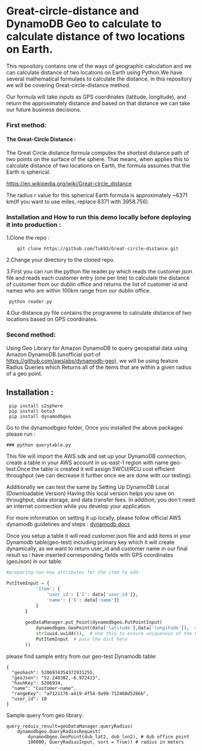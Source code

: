 #  Great-circle-distance and DynamoDB Geo to calculate to calculate distance of two locations on Earth.

This repository contains one of the ways of geographic calculation and we can calculate distance of two locations on Earth using Python.We have several mathematical formulaes to calculate the distance, in this repository we will be covering Great-circle-distance method.

Our formula will take inputs as GPS coordinates (latitude, longitude), and return the approximately distance and based on that distance we can take our future business decisions.

### First method:

#### The Great-Circle Distance :

The Great Circle distance formula computes the shortest distance path of two points on the surface of the sphere. That means, when applies this to calculate distance of two locations on Earth, the formula assumes that the Earth is spherical.

https://en.wikipedia.org/wiki/Great-circle_distance

The radius r value for this spherical Earth formula is approximately ~6371 km(If you want to use miles, replace 6371 with 3958.756).

### Installation and How to run this demo locally before deploying it into production :

1.Clone the repo :
```
    git clone https://github.com/Tuk93/Great-circle-distance.git
```
2.Change your directory to the cloned repo.

3.First you can run the python file reader.py which reads the customer.json file and reads each customer entry (one per line) to calculate the distance of customer from our dublin office and returns the list of customer id and names who are within 100km range from our dublin office.
```
 python reader.py
```
4.Our distance.py file contains the programme to calculate distance of two locations based on GPS coordinates.


### Second method:

Using Geo Library for Amazon DynamoDB to query geospatial data using Amazon DynamoDB.(unofficial port of https://github.com/awslabs/dynamodb-geo), we will be using feature Radius Queries which Returns all of the items that are within a given radius of a geo point.

## Installation :
```
 pip install s2sphere
 pip install boto3
 pip install dynamodbgeo
```
Go to the dynamodbgeo folder, Once you installed the above packages please run :
```
### python querytable.py
```
This file will import the AWS sdk and set up your DynamoDB connection, create a table in your AWS account in us-east-1 region with name geo-test.Once the table is created it will assign 5WCU/RCU cost efficient throughput (we can decrease it further once we are done with our testing).

Additionally we can test the same by Setting Up DynamoDB Local (Downloadable Version) Having this local version helps you save on throughput, data storage, and data transfer fees. In addition, you don't need an internet connection while you develop your application. 

For more information on setting it up locally, please follow official AWS dynamodb guidelines and steps : [dynamodb docs](https://docs.aws.amazon.com/amazondynamodb/latest/developerguide/DynamoDBLocal.DownloadingAndRunning.html)

Once you setup a table it will read customer.json file and add items in your Dynamodb table(geo-test) including primary key which it will create dynamically, as we want to return user_id and customer name in our final result so i have inserted corresponding fields with GPS coordinates (geoJson) in our table.


 ```python
#preparing non key attributes for the item to add

 PutItemInput = {
            'Item': {
                'user_id': {'S': data['user_id']},
                'name': {'S': data['name']}
            }
        }
        
        geoDataManager.put_Point(dynamodbgeo.PutPointInput(
            dynamodbgeo.GeoPoint(data['latitude'],data['longitude']),  # latitude then  longitude
            str(uuid.uuid4()),  # Use this to ensure uniqueness of the hash/range pairs.
            PutItemInput  # pass the dict here
        ))

```

please find sample entry from our geo-test Dynamodb table:
```
{
  "geohash": 5206934354372931255,
  "geoJson": "52.240382,-6.972413",
  "hashKey": 5206934,
  "name": "Customer-name",
  "rangeKey": "a7121176-a419-4f54-9a99-712460d5266b",
  "user_id": 10
}
```
Sample query from geo library:
```
query_reduis_result=geoDataManager.queryRadius(
    dynamodbgeo.QueryRadiusRequest(
        dynamodbgeo.GeoPoint(dub_lat2, dub_lon2), # dub office point
        100000, QueryRadiusInput, sort = True)) # radius in meters
```

